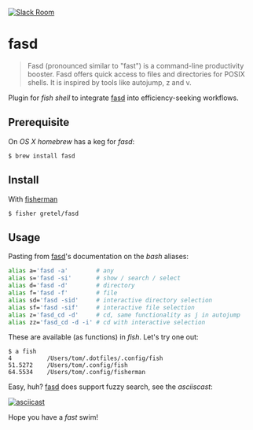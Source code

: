 [![Slack Room][slack-badge]][slack-link]

# fasd

> Fasd (pronounced similar to "fast") is a command-line productivity booster. Fasd offers quick access to files and directories for POSIX shells. It is inspired by tools like autojump, z and v.

Plugin for *fish shell* to integrate [fasd] into efficiency-seeking workflows.

## Prerequisite

On *OS X* *homebrew* has a keg for *fasd*:

```fish
$ brew install fasd
```

## Install

With [fisherman]

```fish
$ fisher gretel/fasd
```

## Usage

Pasting from [fasd]'s documentation on the *bash* aliases:

```bash
alias a='fasd -a'        # any
alias s='fasd -si'       # show / search / select
alias d='fasd -d'        # directory
alias f='fasd -f'        # file
alias sd='fasd -sid'     # interactive directory selection
alias sf='fasd -sif'     # interactive file selection
alias z='fasd_cd -d'     # cd, same functionality as j in autojump
alias zz='fasd_cd -d -i' # cd with interactive selection
```

These are available (as functions) in *fish*. Let's try one out:

```
$ a fish
4          /Users/tom/.dotfiles/.config/fish
51.5272    /Users/tom/.config/fish
64.5534    /Users/tom/.config/fisherman
```

Easy, huh? [fasd] does support fuzzy search, see the *asciiscast*:

[![asciicast](https://asciinema.org/a/6t3tuvd8ajy0ztg99epi48ki8.png)](https://asciinema.org/a/6t3tuvd8ajy0ztg99epi48ki8)

Hope you have a _fast_ swim!

[fasd]: https://github.com/clvv/fasd

[slack-link]: https://fisherman-wharf.herokuapp.com/
[slack-badge]: https://fisherman-wharf.herokuapp.com/badge.svg

[fisherman]: https://github.com/fisherman/fisherman
